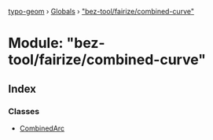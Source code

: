 [typo-geom](../README.md) › [Globals](../globals.md) › ["bez-tool/fairize/combined-curve"](_bez_tool_fairize_combined_curve_.md)

# Module: "bez-tool/fairize/combined-curve"

## Index

### Classes

* [CombinedArc](../classes/_bez_tool_fairize_combined_curve_.combinedarc.md)
